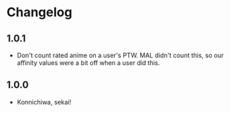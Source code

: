 # Changelog


## 1.0.1
* Don't count rated anime on a user's PTW. MAL didn't count this,
  so our affinity values were a bit off when a user did this.
  
## 1.0.0
* Konnichiwa, sekai!